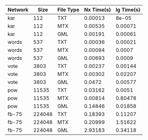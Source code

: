 | Network | Size | File Type | Nx Time(s) | Ig Time(s) |
| --- | --- | --- | --- | --- |
| kar | 112 | TXT | 0.00013 | 8e-05 |
| kar | 112 | MTX | 0.00535 | 0.00071 |
| kar | 112 | GML | 0.00191 | 0.00061 |
| words | 537 | TXT | 0.00036 | 0.00021 |
| words | 537 | MTX | 0.00094 | 0.0007 |
| words | 537 | GML | 0.00693 | 0.0009 |
| vote | 3803 | TXT | 0.00237 | 0.00144 |
| vote | 3803 | MTX | 0.00302 | 0.02207 |
| vote | 3803 | GML | 0.0472 | 0.00577 |
| pow | 11535 | TXT | 0.03162 | 0.0051 |
| pow | 11535 | MTX | 0.00814 | 0.80478 |
| pow | 11535 | GML | 0.14846 | 0.01858 |
| fb-75 | 224048 | TXT | 0.18393 | 0.11207 |
| fb-75 | 224048 | MTX | 0.20999 | 1.51622 |
| fb-75 | 224048 | GML | 2.93183 | 0.34118 |
